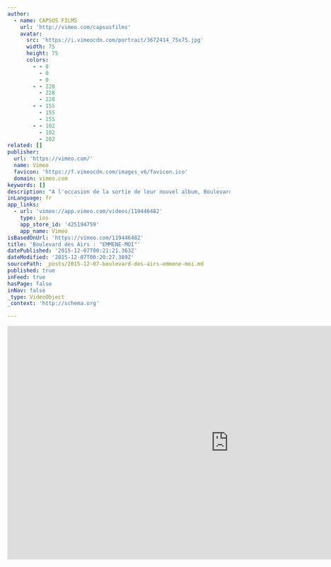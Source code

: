 ```yaml
---
author:
  - name: CAPSUS FILMS
    url: 'http://vimeo.com/capsusfilms'
    avatar:
      src: 'https://i.vimeocdn.com/portrait/3672414_75x75.jpg'
      width: 75
      height: 75
      colors:
        - - 0
          - 0
          - 0
        - - 228
          - 228
          - 228
        - - 155
          - 155
          - 155
        - - 102
          - 102
          - 102
related: []
publisher:
  url: 'https://vimeo.com/'
  name: Vimeo
  favicon: 'https://f.vimeocdn.com/images_v6/favicon.ico'
  domain: vimeo.com
keywords: []
description: "A l'occasion de la sortie de leur nouvel album, Boulevard Des Airs(& Sony Music) a sollicité www.capsusfilms.com pour la conception, production et réalisation de leur clip \"EMMENE-MOI\". Plus d'infos sur le groupe : http://bda-boulevarddesairs.com/ Plus d'infos sur la video : www.capsusfilms.com"
inLanguage: fr
app_links:
  - url: 'vimeo://app.vimeo.com/videos/119446482'
    type: ios
    app_store_id: '425194759'
    app_name: Vimeo
isBasedOnUrl: 'https://vimeo.com/119446482'
title: 'Boulevard des Airs : "EMMENE-MOI"'
datePublished: '2015-12-07T00:21:21.363Z'
dateModified: '2015-12-07T00:20:27.389Z'
sourcePath: _posts/2015-12-07-boulevard-des-airs-emmene-moi.md
published: true
inFeed: true
hasPage: false
inNav: false
_type: VideoObject
_context: 'http://schema.org'

---
```

<iframe src="https://cdn.embedly.com/widgets/media.html?src=https%3A%2F%2Fplayer.vimeo.com%2Fvideo%2F119446482&amp;url=https%3A%2F%2Fvimeo.com%2F119446482&amp;image=http%3A%2F%2Fi.vimeocdn.com%2Fvideo%2F508517814_1280.jpg&amp;key=b7d04c9b404c499eba89ee7072e1c4f7&amp;type=text%2Fhtml&amp;schema=vimeo" width="1000" height="528" scrolling="no" frameborder="0" allowfullscreen="allowfullscreen" style=""></iframe>